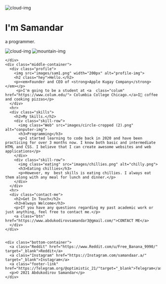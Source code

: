 <!DOCTYPE html>
<html lang="en" dir="ltr">
  <head>
    <meta charset="utf-8">
    <title>Abdukodirov Samandar</title>
    <link rel="icon" href="favicon.ico">
  <link rel="stylesheet" href="style.css">
  <link rel="preconnect" href="https://fonts.gstatic.com">
  <link href="https://fonts.googleapis.com/css2?family=Merriweather:wght@300&family=Montserrat:wght@200&family=Sacramento&display=swap" rel="stylesheet">
 </head>
  <body>
    <div class="top-container">
      <img class="top-cloud" src="images/cloud.png" alt="cloud-img">
      <h1>I'm Samandar</h1>
      <p class="meh">a <span class="pro">pro</span>grammer.</p>
      <img class="bottom-cloud" src="images/cloud.png" alt="cloud-img">
     <img  src="images/mountain.png" alt="mountain-img">

    </div>
    <div class="middle-container">
      <div class="profile">
        <img src="images/sam1.png" width="200px" alt="profile-img">
        <h2 class="hey">Hello.</h2>
        <p><em>Founder and CEO of <strong>Apple Kugay Company</strong></em></p>
         <p>I'm going to be a student at <a  class="colum" href="https://www.colum.edu/"> Columbia College Chicago.</a>I🖤 coffee and cooking pizzas</p>
      </div>
      <hr>
      <div class="skills">
        <h2>My Skills.</h2>
        <div class="skill-row">
          <img class="Web" src="images/circle-cropped (2).png" alt="conputer-img">
          <h3>Programming</h3>
          <p>I started learning to code back in 2020 and have been practicing for over 3 months now. I know both basic and intermediate HTML and CSS. I believe that I can create awesome websites and web applications</p>
        </div>
        <div class="skill-row">
          <img class="eating" src="images/chillies.png" alt="chilly.png">
          <h3>Eating chillies</h3>
          <p>However, my  best skills is eating chillies. I always eat them along with any meal for lunch and dinner.</p>
        </div>
      </div>
      <hr>
      <div class="contact-me">
        <h2>Get In Touch</h2>
        <h3>Always Welcome</h3>
        <p>If you have any questions regarding my past academic work or just anything, feel free to contact me.</p>
        <a class="btn" href="https://www.abdukodirovsamandar3@gmail.com/">CONTACT ME</a>
      </div>
    </div>


    <div class="bottom-container">
      <a class="Reddit" href="https://www.Reddit.com/u/Free_Banana_9990/" target="_blank">Reddit</a>
      <a class="Instagram" href="https://Instagram.com/samandaar.a/" target="_blank">Instagram</a>
      <a class="footer-link" href="https://Telegram.org/@optimistic_21/"target="_blank">Telegram</a>
      <p>© 2021 Abdukodirov Samandar</p>
    </div>


  </body>
</html>
